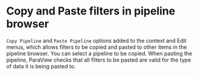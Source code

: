 # Copy and Paste filters in pipeline browser

`Copy Pipeline` and `Paste Pipeline` options added to the context and Edit menus, which allows filters to be copied and pasted to other items in the pipeline browser.
You can select a pipeline to be copied. When pasting the pipeline, ParaView checks that all filters to be pasted are valid for the type of data it is being pasted to.
